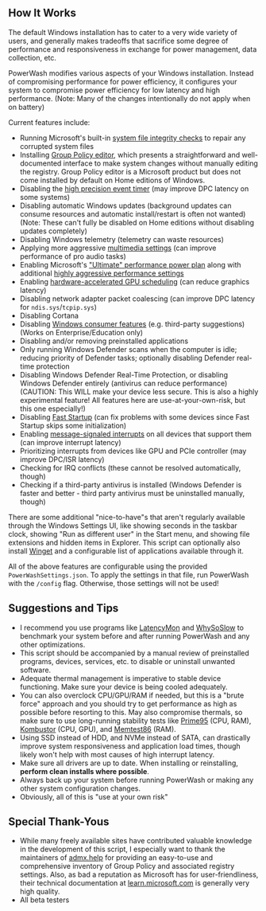 ## How It Works
The default Windows installation has to cater to a very wide variety of users, and generally makes tradeoffs that sacrifice some degree of performance and responsiveness in exchange for power management, data collection, etc.

PowerWash modifies various aspects of your Windows installation. Instead of compromising performance for power efficiency, it configures your system to compromise power efficiency for low latency and high performance. (Note: Many of the changes intentionally do not apply when on battery)

Current features include:
- Running Microsoft's built-in [system file integrity checks](https://support.microsoft.com/en-us/topic/use-the-system-file-checker-tool-to-repair-missing-or-corrupted-system-files-79aa86cb-ca52-166a-92a3-966e85d4094e) to repair any corrupted system files
- Installing [Group Policy editor](https://learn.microsoft.com/en-us/previous-versions/windows/it-pro/windows-server-2012-r2-and-2012/dn265982(v=ws.11)), which presents a straightforward and well-documented interface to make system changes without manually editing the registry. Group Policy editor is a Microsoft product but does not come installed by default on Home editions of Windows.
- Disabling the [high precision event timer](https://en.wikipedia.org/wiki/High_Precision_Event_Timer) (may improve DPC latency on some systems)
- Disabling automatic Windows updates (background updates can consume resources and automatic install/restart is often not wanted) (Note: These can't fully be disabled on Home editions without disabling updates completely)
- Disabling Windows telemetry (telemetry can waste resources)
- Applying more aggressive [multimedia settings](https://learn.microsoft.com/en-us/windows/win32/procthread/multimedia-class-scheduler-service) (can improve performance of pro audio tasks)
- Enabling Microsoft's ["Ultimate" performance power plan](https://social.technet.microsoft.com/wiki/contents/articles/52059.windows-10-the-ultimate-performance-power-policy.aspx) along with additional [highly aggressive performance settings](https://learn.microsoft.com/en-us/windows-server/administration/performance-tuning/hardware/power/power-performance-tuning)
- Enabling [hardware-accelerated GPU scheduling](https://devblogs.microsoft.com/directx/hardware-accelerated-gpu-scheduling/) (can reduce graphics latency)
- Disabling network adapter packet coalescing (can improve DPC latency for `ndis.sys`/`tcpip.sys`)
- Disabling Cortana
- Disabling [Windows consumer features](https://admx.help/?Category=Windows_10_2016&Policy=Microsoft.Policies.CloudContent::DisableWindowsConsumerFeatures) (e.g. third-party suggestions) (Works on Enterprise/Education only)
- Disabling and/or removing preinstalled applications
- Only running Windows Defender scans when the computer is idle; reducing priority of Defender tasks; optionally disabling Defender real-time protection
- Disabling Windows Defender Real-Time Protection, or disabling Windows Defender entirely (antivirus can reduce performance) (CAUTION: This WILL make your device less secure. This is also a highly experimental feature! All features here are use-at-your-own-risk, but this one especially!)
- Disabling [Fast Startup](https://www.makeuseof.com/what-is-windows-fast-startup-why-disable-it) (can fix problems with some devices since Fast Startup skips some initialization)
- Enabling [message-signaled interrupts](https://learn.microsoft.com/en-us/windows-hardware/drivers/kernel/introduction-to-message-signaled-interrupts) on all devices that support them (can improve interrupt latency)
- Prioritizing interrupts from devices like GPU and PCIe controller (may improve DPC/ISR latency)
- Checking for IRQ conflicts (these cannot be resolved automatically, though)
- Checking if a third-party antivirus is installed (Windows Defender is faster and better - third party antivirus must be uninstalled manually, though)

There are some additional "nice-to-have"s that aren't regularly available through the Windows Settings UI, like showing seconds in the taskbar clock, showing "Run as different user" in the Start menu, and showing file extensions and hidden items in Explorer. This script can optionally also install [Winget](https://learn.microsoft.com/en-us/windows/package-manager/winget/) and a configurable list of applications available through it.

All of the above features are configurable using the provided `PowerWashSettings.json`. To apply the settings in that file, run PowerWash with the `/config` flag. Otherwise, those settings will not be used!

## Suggestions and Tips
- I recommend you use programs like [LatencyMon](https://www.resplendence.com/latencymon) and [WhySoSlow](https://www.resplendence.com/whysoslow) to benchmark your system before and after running PowerWash and any other optimizations.
- This script should be accompanied by a manual review of preinstalled programs, devices, services, etc. to disable or uninstall unwanted software.
- Adequate thermal management is imperative to stable device functioning. Make sure your device is being cooled adequately.
- You can also overclock CPU/GPU/RAM if needed, but this is a "brute force" approach and you should try to get performance as high as possible before resorting to this. May also compromise thermals, so make sure to use long-running stability tests like [Prime95](https://www.mersenne.org/download/) (CPU, RAM), [Kombustor](https://geeks3d.com/furmark/kombustor/) (CPU, GPU), and [Memtest86](https://www.memtest86.com/) (RAM).
- Using SSD instead of HDD, and NVMe instead of SATA, can drastically improve system responsiveness and application load times, though likely won't help with most causes of high interrupt latency.
- Make sure all drivers are up to date. When installing or reinstalling, __perform clean installs where possible__.
- Always back up your system before running PowerWash or making any other system configuration changes.
- Obviously, all of this is "use at your own risk"

## Special Thank-Yous
- While many freely available sites have contributed valuable knowledge in the development of this script, I especially want to thank the maintainers of [admx.help](https://admx.help) for providing an easy-to-use and comprehensive inventory of Group Policy and associated registry settings. Also, as bad a reputation as Microsoft has for user-friendliness, their technical documentation at [learn.microsoft.com](https://learn.microsoft.com) is generally very high quality.
- All beta testers
